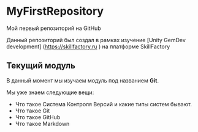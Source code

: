 # MyFirstRepository
Мой первый репозиторий на GitHub

Данный репозиторий был создал в рамках изучение [Unity GemDev development]  (https://skillfactory.ru ) на платформе SkillFactory

## Текущий модуль
В данный момент мы изучаем модуль под названием **Git**.

Мы уже знаем следующие вещи:
* Что такое Система Контроля Версий и какие типы систем бывают.
* Что такое Git
* Что такое GitHub
* Что такое Markdown
